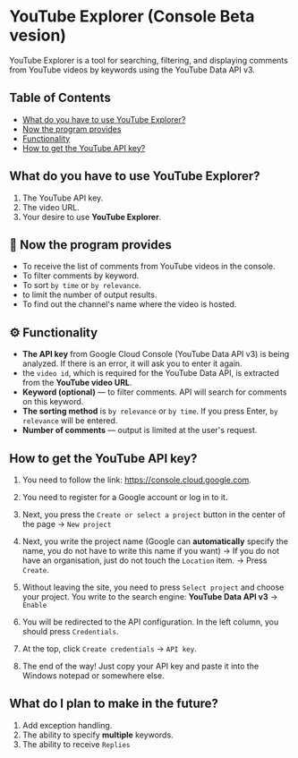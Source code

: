 # YouTube Explorer **(Console Beta vesion)**  

YouTube Explorer is a tool for searching, filtering, and displaying comments from YouTube videos by keywords using the YouTube Data API v3.  

## Table of Contents  

- [What do you have to use YouTube Explorer?](#what-do-you-have-to-use-youtube-explorer)
- [Now the program provides](#-now-the-program-provides)
- [Functionality](#-functionality)
- [How to get the YouTube API key?](#how-to-get-the-youtube-api-key)


## What do you have to use YouTube Explorer?  
1. The YouTube API key.
2. The video URL.
3. Your desire to use **YouTube Explorer**.

## 📌 Now the program provides  
- To receive the list of comments from YouTube videos in the console.
- To filter comments by keyword.
- To sort `by time` or `by relevance`.
- to limit the number of output results.
- To find out the channel's name where the video is hosted.

## ⚙️ Functionality  
- **The API key** from Google Cloud Console (YouTube Data API v3) is being analyzed. If there is an error, it will ask you to enter it again.
- the `video id`, which is required for the YouTube Data API, is extracted from the **YouTube video URL**.
- **Keyword (optional)** — to filter comments. API will search for comments on this keyword.
- **The sorting method** is `by relevance` or `by time`. If you press Enter, `by relevance` will be entered.
- **Number of comments** — output is limited at the user's request.

## How to get the YouTube API key?  
1. You need to follow the link: https://console.cloud.google.com.

2. You need to register for a Google account or log in to it.
   
3. Next, you press the `Create or select a project` button in the center of the page → `New project`

4. Next, you write the project name (Google can **automatically** specify the name, you do not have to write this name if you want) → If you do not have an organisation, just do not touch the `Location` item. → Press `Create`.
   
5. Without leaving the site, you need to press `Select project` and choose your project. You write to the search engine: **YouTube Data API v3** → `Enable`
    
6. You will be redirected to the API configuration. In the left column, you should press `Credentials`.
    
7. At the top, click `Create credentials` → `API key`.
    
8. The end of the way! Just copy your API key and paste it into the Windows notepad or somewhere else.

## What do I plan to make in the future?  
1. Add exception handling.
2. The ability to specify **multiple** keywords.
3. The ability to receive `Replies`
